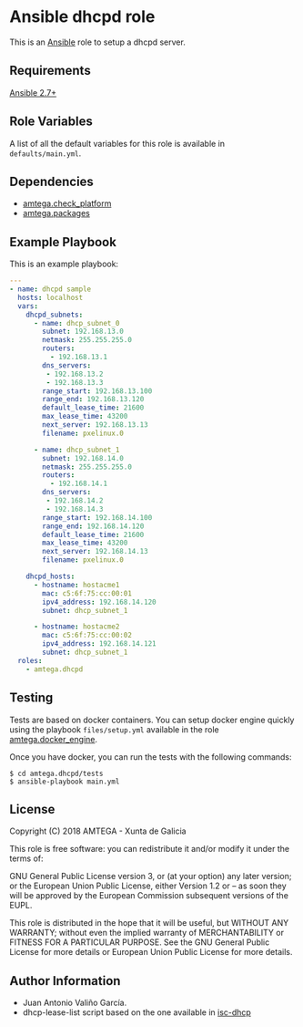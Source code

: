 # Ansible dhcpd role

This is an [Ansible](http://www.ansible.com) role to setup a dhcpd server.

## Requirements

[Ansible 2.7+](http://docs.ansible.com/ansible/latest/intro_installation.html)

## Role Variables

A list of all the default variables for this role is available in `defaults/main.yml`.

## Dependencies

- [amtega.check_platform](https://galaxy.ansible.com/amtega/check_platform)
- [amtega.packages](https://galaxy.ansible.com/amtega/packages)

## Example Playbook

This is an example playbook:

```yaml
---
- name: dhcpd sample
  hosts: localhost  
  vars:
    dhcpd_subnets:
      - name: dhcp_subnet_0
        subnet: 192.168.13.0
        netmask: 255.255.255.0
        routers:
          - 192.168.13.1
        dns_servers:
         - 192.168.13.2
         - 192.168.13.3
        range_start: 192.168.13.100
        range_end: 192.168.13.120
        default_lease_time: 21600
        max_lease_time: 43200
        next_server: 192.168.13.13
        filename: pxelinux.0

      - name: dhcp_subnet_1
        subnet: 192.168.14.0
        netmask: 255.255.255.0
        routers:
          - 192.168.14.1
        dns_servers:
         - 192.168.14.2
         - 192.168.14.3
        range_start: 192.168.14.100
        range_end: 192.168.14.120
        default_lease_time: 21600
        max_lease_time: 43200
        next_server: 192.168.14.13
        filename: pxelinux.0

    dhcpd_hosts:
      - hostname: hostacme1
        mac: c5:6f:75:cc:00:01
        ipv4_address: 192.168.14.120
        subnet: dhcp_subnet_1

      - hostname: hostacme2
        mac: c5:6f:75:cc:00:02
        ipv4_address: 192.168.14.121
        subnet: dhcp_subnet_1
  roles:
    - amtega.dhcpd
```

## Testing

Tests are based on docker containers. You can setup docker engine quickly using the playbook `files/setup.yml` available in the role [amtega.docker_engine](https://galaxy.ansible.com/amtega/docker_engine).

Once you have docker, you can run the tests with the following commands:

```shell
$ cd amtega.dhcpd/tests
$ ansible-playbook main.yml
```

## License

Copyright (C) 2018 AMTEGA - Xunta de Galicia

This role is free software: you can redistribute it and/or modify it under the terms of:

GNU General Public License version 3, or (at your option) any later version; or the European Union Public License, either Version 1.2 or – as soon they will be approved by the European Commission ­subsequent versions of the EUPL.

This role is distributed in the hope that it will be useful, but WITHOUT ANY WARRANTY; without even the implied warranty of MERCHANTABILITY or FITNESS FOR A PARTICULAR PURPOSE.  See the GNU General Public License for more details or European Union Public License for more details.

## Author Information

- Juan Antonio Valiño García.
- dhcp-lease-list script based on the one available in [isc-dhcp](https://sources.debian.org/src/isc-dhcp)

